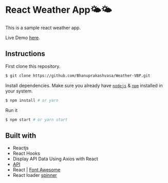 # React Weather App🌤🌤

This is a sample react weather app.

Live Demo [here](https://64d0cd1017e8c4589f48a7bd--gentle-dodol-e15cbc.netlify.app/).

## Instructions

First clone this repository.

```bash
$ git clone https://github.com/Bhanuprakashvasa/Weather-VBP.git
```

Install dependencies. Make sure you already have [`nodejs`](https://nodejs.org/en/) & [`npm`](https://www.npmjs.com/) installed in your system.

```bash
$ npm install # or yarn
```

Run it

```bash
$ npm start # or yarn start
```

## Built with

- Reactjs
- React Hooks
- Display API Data Using Axios with React
- [API](https://openweathermap.org/api)
- React | [Font Awesome](https://fontawesome.com/how-to-use/on-the-web/using-with/react)
- React loader [spinner](https://www.npmjs.com/package/react-loader-spinner)
